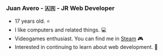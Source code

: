 ### Juan Avero - 🇦🇷 - JR Web Developer 

- 17 years old. :star:
- I like computers and related things. :computer:
- Videogames enthusiast. You can find me in [Steam](https://steamcommunity.com/id/juaan_av/) :video_game:
- Interested in continuing to learn about web development. :rocket:
